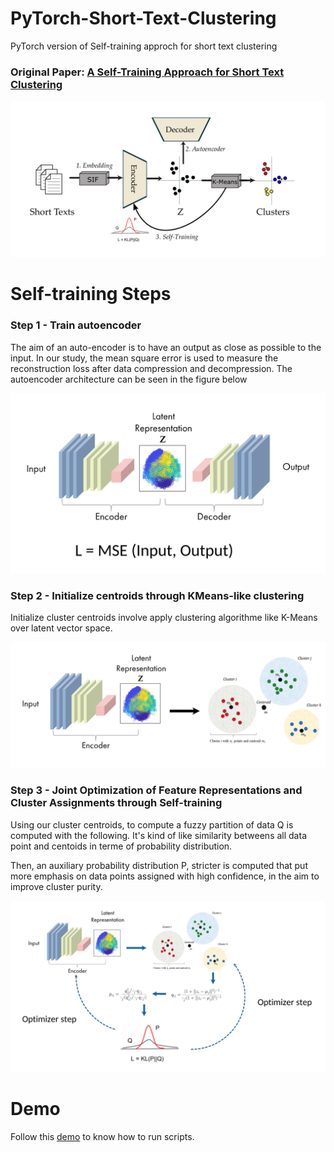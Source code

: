 # PyTorch-Short-Text-Clustering
PyTorch version of Self-training approch for short text clustering

### Original Paper: [A Self-Training Approach for Short Text Clustering](https://aclanthology.org/W19-4322/)

![Image of STC Arch](assets/cover.png)

# Self-training Steps

### Step 1 - Train autoencoder

The aim of an auto-encoder is to have an output as close as possible to the input. In our study, the mean square error is used to measure the reconstruction loss after data compression and decompression. The autoencoder architecture can be seen in the figure below

![Image of STC Arch](assets/1-TAE.png)

### Step 2 - Initialize centroids through KMeans-like clustering​

Initialize cluster centroids involve apply clustering algorithme like K-Means over latent vector space.

![Image of STC Arch](assets/2-ICTKM.png)


### Step 3 - Joint Optimization of Feature Representations and Cluster Assignments through Self-training

Using our cluster centroids, to compute a fuzzy partition of data Q is computed with the following. It's kind of like similarity betweens all data point and centoids in terme of probability distribution.

Then, an auxiliary probability distribution P, stricter is computed that put more emphasis on data points assigned with high confidence, in the aim to improve cluster purity.

![Image of STC Arch](assets/3-JOFRCA.png)

# Demo

Follow this [demo](REQUIRED.md) to know how to run scripts.